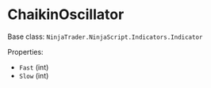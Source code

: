 # ChaikinOscillator

Base class: `NinjaTrader.NinjaScript.Indicators.Indicator`

Properties:
- `Fast` (int)
- `Slow` (int)
